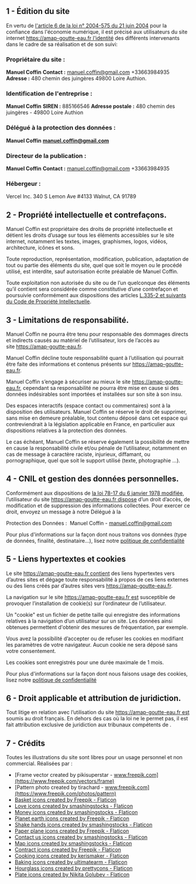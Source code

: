 ## 1 - Édition du site

En vertu de [l'article 6 de la loi n° 2004-575 du 21 juin 2004](https://www.legifrance.gouv.fr/affichTexte.do?cidTexte=JORFTEXT000000801164#LEGIARTI000042038977) pour la confiance dans l'économie numérique, il est précisé aux utilisateurs du site internet https://amap-goutte-eau.fr l'identité des différents intervenants dans le cadre de sa réalisation et de son suivi:

### Propriétaire du site :

**Manuel Coffin**
**Contact :**
manuel.coffin@gmail.com
+33663984935
**Adresse :** 480 chemin des juingères 49800 Loire Authion.

### Identification de l'entreprise :

**Manuel Coffin**
**SIREN :** 885166546
**Adresse postale :** 480 chemin des juingères - 49800 Loire Authion

### Délégué à la protection des données :

**Manuel Coffin**
**manuel.coffin@gmail.com**

### Directeur de la publication :

**Manuel Coffin**
**Contact :**
manuel.coffin@gmail.com
+33663984935

### Hébergeur : 

Vercel Inc.
340 S Lemon Ave #4133
Walnut, CA 91789

## 2 - Propriété intellectuelle et contrefaçons.

Manuel Coffin est propriétaire des droits de propriété intellectuelle et détient les droits d’usage sur tous les éléments accessibles sur le site internet, notamment les textes, images, graphismes, logos, vidéos, architecture, icônes et sons.

Toute reproduction, représentation, modification, publication, adaptation de tout ou partie des éléments du site, quel que soit le moyen ou le procédé utilisé, est interdite, sauf autorisation écrite préalable de Manuel Coffin.

Toute exploitation non autorisée du site ou de l’un quelconque des éléments qu’il contient sera considérée comme constitutive d’une contrefaçon et poursuivie conformément aux dispositions des articles [L.335-2 et suivants du Code de Propriété Intellectuelle](https://www.legifrance.gouv.fr/affichCodeArticle.do?idArticle=LEGIARTI000032655082&cidTexte=LEGITEXT000006069414&dateTexte=20160605).

## 3 - Limitations de responsabilité.

Manuel Coffin ne pourra être tenu pour responsable des dommages directs et indirects causés au matériel de l’utilisateur, lors de l’accès au site https://amap-goutte-eau.fr.

Manuel Coffin décline toute responsabilité quant à l’utilisation qui pourrait être faite des informations et contenus présents sur https://amap-goutte-eau.fr.

Manuel Coffin s’engage à sécuriser au mieux le site https://amap-goutte-eau.fr, cependant sa responsabilité ne pourra être mise en cause si des données indésirables sont importées et installées sur son site à son insu.

Des espaces interactifs (espace contact ou commentaires) sont à la disposition des utilisateurs. Manuel Coffin se réserve le droit de supprimer, sans mise en demeure préalable, tout contenu déposé dans cet espace qui contreviendrait à la législation applicable en France, en particulier aux dispositions relatives à la protection des données.

Le cas échéant, Manuel Coffin se réserve également la possibilité de mettre en cause la responsabilité civile et/ou pénale de l’utilisateur, notamment en cas de message à caractère raciste, injurieux, diffamant, ou pornographique, quel que soit le support utilisé (texte, photographie …).

## 4 - CNIL et gestion des données personnelles.

Conformément aux dispositions de [la loi 78-17 du 6 janvier 1978 modifiée](https://www.legifrance.gouv.fr/affichTexte.do?cidTexte=JORFTEXT000000886460), l’utilisateur du site https://amap-goutte-eau.fr dispose d’un droit d’accès, de modification et de suppression des informations collectées. Pour exercer ce droit, envoyez un message à notre Délégué à la

Protection des Données : 
Manuel Coffin - manuel.coffin@gmail.com

Pour plus d'informations sur la façon dont nous traitons vos données (type de données, finalité, destinataire...), lisez notre [politique de confidentialité](https://amap-goutte-eau.fr/politique-confidentialite)

## 5 - Liens hypertextes et cookies

Le site https://amap-goutte-eau.fr contient des liens hypertextes vers d’autres sites et dégage toute responsabilité à propos de ces liens externes ou des liens créés par d’autres sites vers https://amap-goutte-eau.fr.

La navigation sur le site https://amap-goutte-eau.fr est susceptible de provoquer l’installation de cookie(s) sur l’ordinateur de l’utilisateur.

Un "cookie" est un fichier de petite taille qui enregistre des informations relatives à la navigation d’un utilisateur sur un site. Les données ainsi obtenues permettent d'obtenir des mesures de fréquentation, par exemple.

Vous avez la possibilité d’accepter ou de refuser les cookies en modifiant les paramètres de votre navigateur. Aucun cookie ne sera déposé sans votre consentement.

Les cookies sont enregistrés pour une durée maximale de 1 mois.

Pour plus d'informations sur la façon dont nous faisons usage des cookies, lisez notre [politique de confidentialité](https://amap-goutte-eau.fr/politique-confidentialite)

## 6 - Droit applicable et attribution de juridiction.

Tout litige en relation avec l’utilisation du site https://amap-goutte-eau.fr est soumis au droit français. En dehors des cas où la loi ne le permet pas, il est fait attribution exclusive de juridiction aux tribunaux compétents de .

## 7 - Crédits

Toutes les illustrations du site sont libres pour un usage personnel et non commercial.
Réalisées par :

- [Frame vector created by pikisuperstar - www.freepik.com](https://www.freepik.com/vectors/frame)
- [Pattern photo created by tirachard - www.freepik.com](https://www.freepik.com/photos/pattern)
- [Basket icons created by Freepik - Flaticon](https://www.flaticon.com/free-icons/basket")
- [Love icons created by smashingstocks - Flaticon](https://www.flaticon.com/free-icons/love")
- [Money icons created by smashingstocks - Flaticon](https://www.flaticon.com/free-icons/money")
- [Planet earth icons created by Freepik - Flaticon](https://www.flaticon.com/free-icons/planet-earth")
- [Shake hands icons created by smashingstocks - Flaticon](https://www.flaticon.com/free-icons/shake-hands")
- [Paper plane icons created by Freepik - Flaticon](https://www.flaticon.com/free-icons/paper-plane")
- [Contact us icons created by smashingstocks - Flaticon](https://www.flaticon.com/free-icons/contact-us")
- [Map icons created by smashingstocks - Flaticon](https://www.flaticon.com/free-icons/map")
- [Contract icons created by Freepik - Flaticon](https://www.flaticon.com/free-icons/contract")
- [Cooking icons created by kerismaker - Flaticon](https://www.flaticon.com/free-icons/cooking)
- [Baking icons created by ultimatearm - Flaticon](https://www.flaticon.com/free-icons/baking)
- [Hourglass icons created by prettycons - Flaticon](https://www.flaticon.com/free-icons/hourglass)
- [Plate icons created by Nikita Golubev - Flaticon](https://www.flaticon.com/free-icons/plate)
